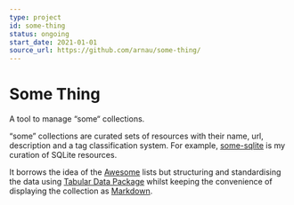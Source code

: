```yaml
---
type: project
id: some-thing
status: ongoing
start_date: 2021-01-01
source_url: https://github.com/arnau/some-thing/
---
```

# Some Thing

A tool to manage “some“ collections.

<!-- body -->

“some” collections are curated sets of resources with their name, url, description and a tag classification system. For example, [some-sqlite] is my curation of SQLite resources.

It borrows the idea of the [Awesome] lists but structuring and standardising the data using [Tabular Data Package] whilst keeping the convenience of displaying the collection as [Markdown].

[Awesome]: https://github.com/sindresorhus/awesome/
[Markdown]: https://commonmark.org/
[Tabular Data Package]: https://specs.frictionlessdata.io/tabular-data-package/
[some-sqlite]: https://github.com/arnau/some-sqlite/
